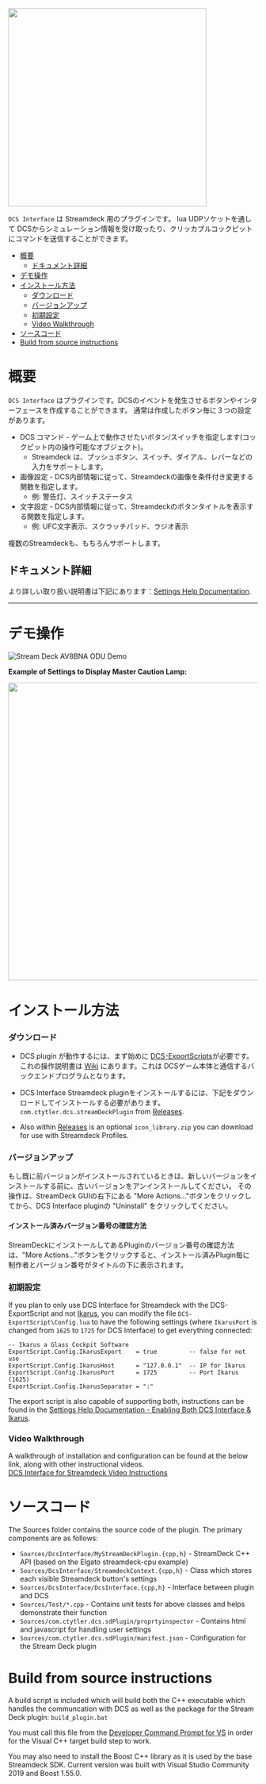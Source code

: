 <img src="Images/DCS_Interface_Banner.png" width=400>

`DCS Interface` は Streamdeck 用のプラグインです。
lua UDPソケットを通して DCSからシミュレーション情報を受け取ったり、クリッカブルコックピットにコマンドを送信することができます。

- [概要](#概要)
  - [ドキュメント詳細](#ドキュメント詳細)
- [デモ操作](#デモ操作)
- [インストール方法](#インストール方法)
    - [ダウンロード](#ダウンロード)
    - [バージョンアップ](#バージョンアップ)
    - [初期設定](#初期設定)
    - [Video Walkthrough](#video-walkthrough)
- [ソースコード](#ソースコード)
- [Build from source instructions](#build-from-source-instructions)

# 概要

`DCS Interface` はプラグインです。DCSのイベントを発生させるボタンやインターフェースを作成することができます。
通常は作成したボタン毎に３つの設定があります。

- DCS コマンド - ゲーム上で動作させたいボタン/スイッチを指定します(コックピット内の操作可能なオブジェクト)。
  - Streamdeck は、プッシュボタン、スイッチ、ダイアル、レバーなどの入力をサポートします。
- 画像設定 - DCS内部情報に従って、Streamdeckの画像を条件付き変更する関数を指定します。
  - 例: 警告灯、スイッチステータス
- 文字設定 - DCS内部情報に従って、Streamdeckのボタンタイトルを表示する関数を指定します。
  - 例: UFC文字表示、スクラッチパッド、ラジオ表示

複数のStreamdeckも、もちろんサポートします。

## ドキュメント詳細

より詳しい取り扱い説明書は下記にあります：[Settings Help Documentation](Sources/com.ctytler.dcs.sdPlugin/helpDocs/helpContents.md).

---

# デモ操作

![Stream Deck AV8BNA ODU Demo](Images/Streamdeck_AV8B_Demo.gif)

**Example of Settings to Display Master Caution Lamp:**

<img src="Images/Configuration_AV8B_Screenshot.jpg" width=600>

# インストール方法

### ダウンロード

- DCS plugin が動作するには、まず始めに [DCS-ExportScripts](https://github.com/s-d-a/DCS-ExportScripts)が必要です。これの操作説明書は [Wiki](https://github.com/s-d-a/DCS-ExportScripts/wiki) にあります。これは DCSゲーム本体と通信するバックエンドプログラムとなります。

- DCS Interface Streamdeck pluginをインストールするには、下記をダウンロードしてインストールする必要があります。 `com.ctytler.dcs.streamDeckPlugin` from [Releases](https://github.com/charlestytler/streamdeck-dcs-interface/releases).

- Also within [Releases](https://github.com/charlestytler/streamdeck-dcs-interface/releases) is an optional `icon_library.zip` you can download for use with Streamdeck Profiles.

### バージョンアップ

もし既に前バージョンがインストールされているときは、新しいバージョンをインストールする前に、古いバージョンをアンインストールしてください。
その操作は、StreamDeck GUIの右下にある "More Actions..."ボタンをクリックしてから、DCS Interface pluginの "Uninstall" をクリックしてください。

#### インストール済みバージョン番号の確認方法

StreamDeckにインストールしてあるPluginのバージョン番号の確認方法は、"More Actions..."ボタンをクリックすると、インストール済みPlugin毎に
制作者とバージョン番号がタイトルの下に表示されます。

### 初期設定

If you plan to only use DCS Interface for Streamdeck with the DCS-ExportScript and not [Ikarus](https://github.com/s-d-a/Ikarus), you can modify the file `DCS-ExportScript\Config.lua` to have the following settings (where `IkarusPort` is changed from `1625` to `1725` for DCS Interface) to get everything connected:

```
-- Ikarus a Glass Cockpit Software
ExportScript.Config.IkarusExport    = true         -- false for not use
ExportScript.Config.IkarusHost      = "127.0.0.1"  -- IP for Ikarus
ExportScript.Config.IkarusPort      = 1725         -- Port Ikarus (1625)
ExportScript.Config.IkarusSeparator = ":"
```

The export script is also capable of supporting both, instructions can be found in the [Settings Help Documentation - Enabling Both DCS Interface & Ikarus](Sources/com.ctytler.dcs.sdPlugin/helpDocs/helpContents.md#enabling-both-dcs-interface--ikarus).

### Video Walkthrough

A walkthrough of installation and configuration can be found at the below link, along with other instructional videos.  
[DCS Interface for Streamdeck Video Instructions](https://www.youtube.com/playlist?list=PLcYO7a2ywThz7nIT4CjRTn737ZM26aqDq)

# ソースコード

The Sources folder contains the source code of the plugin. The primary components are as follows:

- `Sources/DcsInterface/MyStreamDeckPlugin.{cpp,h}` - StreamDeck C++ API (based on the Elgato streamdeck-cpu example)
- `Sources/DcsInterface/StreamdeckContext.{cpp,h}` - Class which stores each visible Streamdeck button's settings
- `Sources/DcsInterface/DcsInterface.{cpp,h}` - Interface between plugin and DCS
- `Sources/Test/*.cpp` - Contains unit tests for above classes and helps demonstrate their function
- `Sources/com.ctytler.dcs.sdPlugin/proprtyinspector` - Contains html and javascript for handling user settings
- `Sources/com.ctytler.dcs.sdPlugin/manifest.json` - Configuration for the Stream Deck plugin

# Build from source instructions

A build script is included which will build both the C++ executable which handles the communcation with DCS as well as the package for the Stream Deck plugin: `build_plugin.bat`

You must call this file from the [Developer Command Prompt for VS](https://docs.microsoft.com/en-us/dotnet/framework/tools/developer-command-prompt-for-vs) in order for the Visual C++ target build step to work.

You may also need to install the Boost C++ library as it is used by the base Streamdeck SDK.
Current version was built with Visual Studio Community 2019 and Boost 1.55.0.
